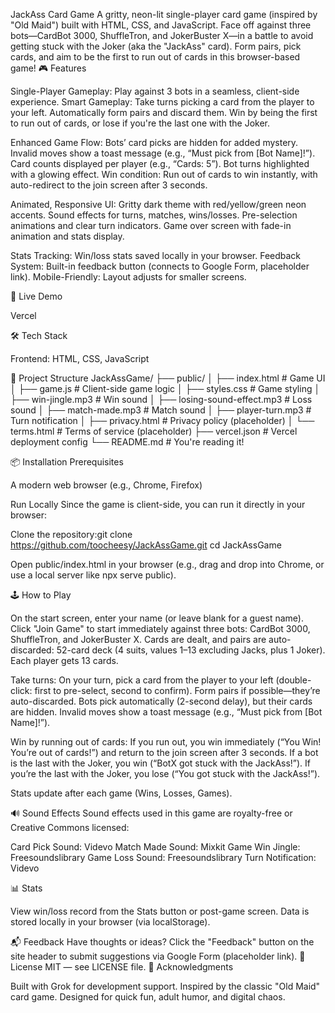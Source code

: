 JackAss Card Game
A gritty, neon-lit single-player card game (inspired by "Old Maid") built with HTML, CSS, and JavaScript. Face off against three bots—CardBot 3000, ShuffleTron, and JokerBuster X—in a battle to avoid getting stuck with the Joker (aka the "JackAss" card). Form pairs, pick cards, and aim to be the first to run out of cards in this browser-based game!
🎮 Features

Single-Player Gameplay: Play against 3 bots in a seamless, client-side experience.
Smart Gameplay:
Take turns picking a card from the player to your left.
Automatically form pairs and discard them.
Win by being the first to run out of cards, or lose if you're the last one with the Joker.


Enhanced Game Flow:
Bots’ card picks are hidden for added mystery.
Invalid moves show a toast message (e.g., “Must pick from [Bot Name]!”).
Card counts displayed per player (e.g., “Cards: 5”).
Bot turns highlighted with a glowing effect.
Win condition: Run out of cards to win instantly, with auto-redirect to the join screen after 3 seconds.


Animated, Responsive UI:
Gritty dark theme with red/yellow/green neon accents.
Sound effects for turns, matches, wins/losses.
Pre-selection animations and clear turn indicators.
Game over screen with fade-in animation and stats display.


Stats Tracking: Win/loss stats saved locally in your browser.
Feedback System: Built-in feedback button (connects to Google Form, placeholder link).
Mobile-Friendly: Layout adjusts for smaller screens.

🚀 Live Demo

Vercel

🛠️ Tech Stack

Frontend: HTML, CSS, JavaScript

📁 Project Structure
JackAssGame/
├── public/
│   ├── index.html         # Game UI
│   ├── game.js            # Client-side game logic
│   ├── styles.css         # Game styling
│   ├── win-jingle.mp3     # Win sound
│   ├── losing-sound-effect.mp3  # Loss sound
│   ├── match-made.mp3     # Match sound
│   ├── player-turn.mp3    # Turn notification
│   ├── privacy.html       # Privacy policy (placeholder)
│   └── terms.html         # Terms of service (placeholder)
├── vercel.json            # Vercel deployment config
└── README.md              # You're reading it!

📦 Installation
Prerequisites

A modern web browser (e.g., Chrome, Firefox)

Run Locally
Since the game is client-side, you can run it directly in your browser:

Clone the repository:git clone https://github.com/toocheesy/JackAssGame.git
cd JackAssGame


Open public/index.html in your browser (e.g., drag and drop into Chrome, or use a local server like npx serve public).

🕹️ How to Play

On the start screen, enter your name (or leave blank for a guest name).
Click "Join Game" to start immediately against three bots: CardBot 3000, ShuffleTron, and JokerBuster X.
Cards are dealt, and pairs are auto-discarded:
52-card deck (4 suits, values 1–13 excluding Jacks, plus 1 Joker).
Each player gets 13 cards.


Take turns:
On your turn, pick a card from the player to your left (double-click: first to pre-select, second to confirm).
Form pairs if possible—they’re auto-discarded.
Bots pick automatically (2-second delay), but their cards are hidden.
Invalid moves show a toast message (e.g., “Must pick from [Bot Name]!”).


Win by running out of cards:
If you run out, you win immediately (“You Win! You’re out of cards!”) and return to the join screen after 3 seconds.
If a bot is the last with the Joker, you win (“BotX got stuck with the JackAss!”).
If you’re the last with the Joker, you lose (“You got stuck with the JackAss!”).


Stats update after each game (Wins, Losses, Games).

🔊 Sound Effects
Sound effects used in this game are royalty-free or Creative Commons licensed:

Card Pick Sound: Videvo
Match Made Sound: Mixkit
Game Win Jingle: Freesoundslibrary
Game Loss Sound: Freesoundslibrary
Turn Notification: Videvo

📊 Stats

View win/loss record from the Stats button or post-game screen.
Data is stored locally in your browser (via localStorage).

📬 Feedback
Have thoughts or ideas? Click the "Feedback" button on the site header to submit suggestions via Google Form (placeholder link).
📜 License
MIT — see LICENSE file.
🙏 Acknowledgments

Built with Grok for development support.
Inspired by the classic "Old Maid" card game.
Designed for quick fun, adult humor, and digital chaos.

